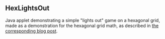 HexLightsOut
------------
Java applet demonstrating a simple "lights out" game on a hexagonal grid, made as a demonstration for the hexagonal grid math, as described in [the corresponding blog post](http://blog.ruslans.com/2011/02/hexagonal-grid-math.html).